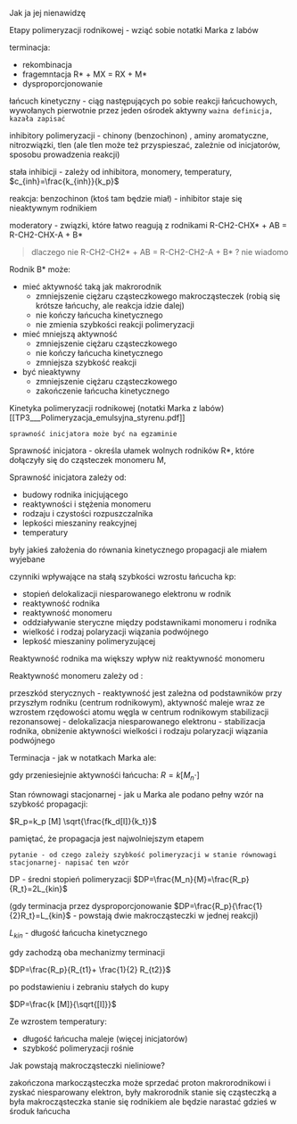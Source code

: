 Jak ja jej nienawidzę 

Etapy polimeryzacji rodnikowej - wziąć sobie notatki Marka z labów

terminacja:

- rekombinacja
- fragemntacja R* + MX = RX + M*
- dysproporcjonowanie

łańcuch kinetyczny - ciąg następujących po sobie reakcji łańcuchowych, wywołanych pierwotnie przez jeden ośrodek aktywny `ważna definicja, kazała zapisać`

inhibitory polimeryzacji - chinony (benzochinon) , aminy aromatyczne, nitrozwiązki, tlen (ale tlen może też przyspieszać, zależnie od inicjatorów, sposobu prowadzenia reakcji)

stała inhibicji - zależy od inhibitora, monomery, temperatury, $c_{inh}=\frac{k_{inh}}{k_p}$ 

reakcja: benzochinon (ktoś tam będzie miał) - inhibitor staje się nieaktywnym rodnikiem

moderatory - związki, które łatwo reagują z rodnikami
R-CH2-CHX* + AB = R-CH2-CHX-A + B*

> dlaczego nie R-CH2-CH2* + AB = R-CH2-CH2-A + B* ?
> nie wiadomo


Rodnik B* może:

- mieć aktywność taką jak makrorodnik
	- zmniejszenie ciężaru cząsteczkowego makrocząsteczek (robią się krótsze łańcuchy, ale reakcja idzie dalej)
	- nie kończy łańcucha kinetycznego
	- nie zmienia szybkości reakcji polimeryzacji
- mieć mniejszą aktywność
	- zmniejszenie ciężaru cząsteczkowego
	- nie kończy łańcucha kinetycznego
	- zmniejsza szybkość reakcji
- być nieaktywny
	- zmniejszenie ciężaru cząsteczkowego
	- zakończenie łańcucha kinetycznego

Kinetyka polimeryzacji rodnikowej (notatki Marka z labów) [[TP3___Polimeryzacja_emulsyjna_styrenu.pdf]]

`sprawność inicjatora może być na egzaminie`

Sprawność inicjatora - określa ułamek wolnych rodników R*, które dołączyły się do cząsteczek monomeru M,

Sprawność inicjatora zależy od:

- budowy rodnika inicjującego
- reaktywności i stężenia monomeru
- rodzaju i czystości rozpuszczalnika
- lepkości mieszaniny reakcyjnej
- temperatury

były jakieś założenia do równania kinetycznego propagacji ale miałem wyjebane

czynniki wpływające na stałą szybkości wzrostu łańcucha kp:

- stopień delokalizacji niesparowanego elektronu w rodnik
- reaktywność rodnika
- reaktywność monomeru
- oddziaływanie steryczne między podstawnikami monomeru i rodnika
- wielkość i rodzaj polaryzacji wiązania podwójnego
- lepkość mieszaniny polimeryzującej

Reaktywność rodnika ma większy wpływ niż reaktywność monomeru


Reaktywność monomeru zależy od :

przeszkód sterycznych - reaktywność jest zależna od podstawników przy przyszłym rodniku (centrum rodnikowym), aktywność maleje wraz ze wzrostem rzędowości atomu węgla w centrum rodnikowym
stabilizacji rezonansowej - delokalizacja niesparowanego elektronu - stabilizacja rodnika, obniżenie aktywności
wielkości i rodzaju polaryzacji wiązania podwójnego

Terminacja - jak w notatkach Marka ale:

gdy przeniesiejnie aktywnośći łańcucha:
$R=k[M_n \cdot]$


Stan równowagi stacjonarnej - jak u Marka ale podano pełny wzór na szybkość propagacji:

$R_p=k_p [M] \sqrt{\frac{fk_d[I]}{k_t}}$

pamiętać, że propagacja jest najwolniejszym etapem

`pytanie - od czego zależy szybkość polimeryzacji w stanie równowagi stacjonarnej- napisać ten wzór`

DP - średni stopień polimeryzacji $DP=\frac{M_n}{M}=\frac{R_p}{R_t}=2L_{kin}$

(gdy terminacja przez dysproporcjonowanie $DP=\frac{R_p}{\frac{1}{2}R_t}=L_{kin}$ - powstają dwie makrocząsteczki w jednej reakcji)

$L_{kin}$ - długość łańcucha kinetycznego 

gdy zachodzą oba mechanizmy terminacji

$DP=\frac{R_p}{R_{t1}+ \frac{1}{2} R_{t2}}$

po podstawieniu i zebraniu stałych do kupy

$DP=\frac{k [M]}{\sqrt{[I]}}$

Ze wzrostem temperatury:

- długość łańcucha maleje (więcej inicjatorów)
- szybkość polimeryzacji rośnie

Jak powstają makrocząsteczki nieliniowe?

zakończona markocząsteczka może sprzedać proton makrorodnikowi i zyskać niesparowany elektron, były makrorodnik stanie się cząsteczką a była makrocząsteczka stanie się rodnikiem ale będzie narastać gdzieś w środuk łańcucha 